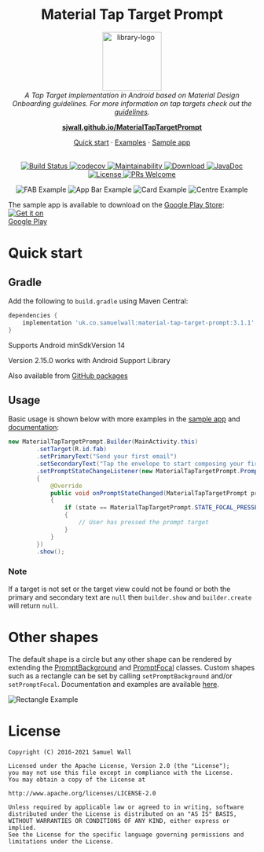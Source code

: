 <h1 align="center">Material Tap Target Prompt</h1>

<p align="center">
    <img src="docs/assets/app_icon.svg" alt="library-logo" width="120px" height="120px"/>
    <br>
    <i>A Tap Target implementation in Android based on Material Design Onboarding guidelines. For more information on tap targets check out the <a href="https://material.io/design/communication/onboarding.html#quickstart-model">guidelines</a>.</i>
</p>

<p align="center">
  <a href="https://sjwall.github.io/MaterialTapTargetPrompt"><strong>sjwall.github.io/MaterialTapTargetPrompt</strong></a>
  <br>
</p>

<p align="center">
    <a href="https://sjwall.github.io/MaterialTapTargetPrompt/#quick-start">Quick start</a>
    ·
    <a href="https://sjwall.github.io/MaterialTapTargetPrompt/examples">Examples</a>
    ·
    <a href="https://github.com/sjwall/MaterialTapTargetPrompt/tree/master/sample/src/main/java/uk/co/samuelwall/materialtaptargetprompt/sample">Sample app</a>
    <br>
    <br>
</p>

<p align="center">
    <a href="https://travis-ci.org/sjwall/MaterialTapTargetPrompt">
        <img alt="Build Status" src="https://travis-ci.com/sjwall/MaterialTapTargetPrompt.svg?branch=master">
    </a>
    <a href="https://codecov.io/gh/sjwall/MaterialTapTargetPrompt">
        <img alt="codecov" src="https://codecov.io/gh/sjwall/MaterialTapTargetPrompt/branch/master/graph/badge.svg">
    </a>
    <a href="https://codeclimate.com/github/sjwall/MaterialTapTargetPrompt/maintainability">
        <img alt="Maintainability" src="https://api.codeclimate.com/v1/badges/242b94ecd2d181b8298e/maintainability">
    </a>
    <a href="https://repo1.maven.org/maven2/uk/co/samuelwall/material-tap-target-prompt/">
        <img alt="Download" src="https://img.shields.io/maven-central/v/uk.co.samuelwall/material-tap-target-prompt">
    </a>
    <a href="https://sjwall.github.io/MaterialTapTargetPrompt/javadoc">
        <img alt="JavaDoc" src="https://img.shields.io/badge/JavaDoc-3.1.1-brightgreen.svg">
    </a>
    <a href="https://github.com/sjwall/MaterialTapTargetPrompt/blob/master/LICENSE">
        <img alt="License" src="https://img.shields.io/github/license/sjwall/MaterialTapTargetPrompt">
    </a>
    <a href="http://makeapullrequest.com">
        <img alt="PRs Welcome" src="https://img.shields.io/badge/PRs-welcome-brightgreen.svg?style=flat">
    </a>
</p>

<p align="center">
    <img alt="FAB Example" src="docs/assets/example_FAB.png">
    <img alt="App Bar Example" src="docs/assets/example_appbar.png">
    <img alt="Card Example" src="docs/assets/example_card.png">
    <img alt="Centre Example" src="docs/assets/example_centre.png">
</p>

The sample app is available to download on the [Google Play Store][5]:
<a href='https://play.google.com/store/apps/details?id=uk.co.samuelwall.materialtaptargetprompt.sample&utm_source=global_co&utm_medium=prtnr&utm_content=Mar2515&utm_campaign=PartBadge&pcampaignid=MKT-Other-global-all-co-prtnr-py-PartBadge-Mar2515-1'><img alt='Get it on Google Play' style='max-width:90px' src='docs/assets/play_store.png'/></a>

# Quick start

## Gradle

Add the following to `build.gradle` using Maven Central:

```groovy
dependencies {
    implementation 'uk.co.samuelwall:material-tap-target-prompt:3.1.1'
}
```
Supports Android minSdkVersion 14

Version 2.15.0 works with Android Support Library

Also available from [GitHub packages](https://github.com/sjwall/MaterialTapTargetPrompt/packages/277676)

## Usage
Basic usage is shown below with more examples in the [sample app][2] and [documentation][3]:

```java
new MaterialTapTargetPrompt.Builder(MainActivity.this)
        .setTarget(R.id.fab)
        .setPrimaryText("Send your first email")
        .setSecondaryText("Tap the envelope to start composing your first email")
        .setPromptStateChangeListener(new MaterialTapTargetPrompt.PromptStateChangeListener()
        {
            @Override
            public void onPromptStateChanged(MaterialTapTargetPrompt prompt, int state)
            {
                if (state == MaterialTapTargetPrompt.STATE_FOCAL_PRESSED)
                {
                    // User has pressed the prompt target
                }
            }
        })
        .show();
```

### Note

If a target is not set or the target view could not be found or both the primary and secondary text are `null` then `builder.show` and `builder.create` will return `null`.

# Other shapes

The default shape is a circle but any other shape can be rendered by extending the [PromptBackground][6] and [PromptFocal][7] classes.
Custom shapes such as a rectangle can be set by calling `setPromptBackground` and/or `setPromptFocal`.
Documentation and examples are available [here][8].

![Rectangle Example](docs/assets/example_rectangle.png)

# License
    Copyright (C) 2016-2021 Samuel Wall

    Licensed under the Apache License, Version 2.0 (the "License");
    you may not use this file except in compliance with the License.
    You may obtain a copy of the License at

    http://www.apache.org/licenses/LICENSE-2.0

    Unless required by applicable law or agreed to in writing, software
    distributed under the License is distributed on an "AS IS" BASIS,
    WITHOUT WARRANTIES OR CONDITIONS OF ANY KIND, either express or implied.
    See the License for the specific language governing permissions and
    limitations under the License.

[2]: https://github.com/sjwall/MaterialTapTargetPrompt/tree/master/sample/src/main/java/uk/co/samuelwall/materialtaptargetprompt/sample
[3]: https://sjwall.github.io/MaterialTapTargetPrompt/examples
[5]: https://play.google.com/store/apps/details?id=uk.co.samuelwall.materialtaptargetprompt.sample&utm_source=global_co&utm_medium=prtnr&utm_content=Mar2515&utm_campaign=PartBadge&pcampaignid=MKT-Other-global-all-co-prtnr-py-PartBadge-Mar2515-1
[6]: https://github.com/sjwall/MaterialTapTargetPrompt/blob/master/library/src/main/java/uk/co/samuelwall/materialtaptargetprompt/extras/PromptBackground.java
[7]: https://github.com/sjwall/MaterialTapTargetPrompt/blob/master/library/src/main/java/uk/co/samuelwall/materialtaptargetprompt/extras/PromptFocal.java
[8]: https://sjwall.github.io/MaterialTapTargetPrompt/shapes
